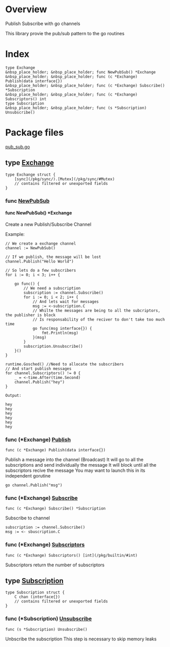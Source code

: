# Overview

Publish Subscribe with go channels

This library provie the pub/sub pattern to the go routines

# Index

    type Exchange
    &nbsp_place_holder; &nbsp_place_holder; func NewPubSub() *Exchange
    &nbsp_place_holder; &nbsp_place_holder; func (c *Exchange) Publish(data interface{})
    &nbsp_place_holder; &nbsp_place_holder; func (c *Exchange) Subscribe() *Subscription
    &nbsp_place_holder; &nbsp_place_holder; func (c *Exchange) Subscriptors() int
    type Subscription
    &nbsp_place_holder; &nbsp_place_holder; func (s *Subscription) Unsubscribe()


# Package files

[pub_sub.go](/target/pub_sub.go)

## type [Exchange](/target/pub_sub.go?s=157:225#L2)


    type Exchange struct {
        [sync](/pkg/sync/).[Mutex](/pkg/sync/#Mutex)
        // contains filtered or unexported fields
    }

### func [NewPubSub](/target/pub_sub.go?s=346:372#L13)


####    func NewPubSub() *Exchange

Create a new Publish/Subscribe Channel

Example:


    // We create a exchange channel
    channel := NewPubSub()

    // If we publish, the message will be lost
    channel.Publish("Hello World")

    // So lets do a few subscribers
    for i := 0; i < 3; i++ {

        go func() {
            // We need a subscription
            subscription := channel.Subscribe()
            for i := 0; i < 2; i++ {
                // And lets wait for messages
                msg := <-subscription.C
                // Whilte the messages are being to all the subcriptors, the publisher is block
                // Is responsability of the reciver to don't take too much time
                go func(msg interface{}) {
                    fmt.Println(msg)
                }(msg)
            }
            subscription.Unsubscribe()
        }()
    }

    runtime.Gosched() //Need to allocate the subscribers
    // And start publish messages
    for channel.Subscriptors() != 0 {
        _ = <-time.After(time.Second)
        channel.Publish("hey")
    }

    Output:

    hey
    hey
    hey
    hey
    hey
    hey


### func (*Exchange) [Publish](/target/pub_sub.go?s=1509:1553#L60)


    func (c *Exchange) Publish(data interface{})

Publish a message into the channel (Broadcast) It will go to all the
subscriptions and send individually the message It will block until all the
subscriptors recive the message You may want to launch this in its independent
gorutine


    go channel.Publish("msg")


### func (*Exchange) [Subscribe](/target/pub_sub.go?s=948:992#L42)


    func (c *Exchange) Subscribe() *Subscription

Subscribe to channel


    subscription := channel.Subscribe()
    msg := <- sbuscription.C


### func (*Exchange) [Subscriptors](/target/pub_sub.go?s=1154:1191#L49)


    func (c *Exchange) Subscriptors() [int](/pkg/builtin/#int)

Subscriptors return the number of subscriptors

## type [Subscription](/target/pub_sub.go?s=227:302#L7)


    type Subscription struct {
        C chan (interface{})
        // contains filtered or unexported fields
    }

### func (*Subscription) [Unsubscribe](/target/pub_sub.go?s=1729:1765#L70)


    func (s *Subscription) Unsubscribe()

Unbscribe the subscription This step is necessary to skip memory leaks

